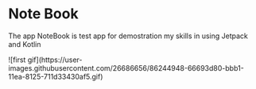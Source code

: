 <h1>Note Book</h1>
<p> The app NoteBook is test app  for demostration my skills in using Jetpack and Kotlin</p>
![first gif](https://user-images.githubusercontent.com/26686656/86244948-66693d80-bbb1-11ea-8125-711d33430af5.gif)
